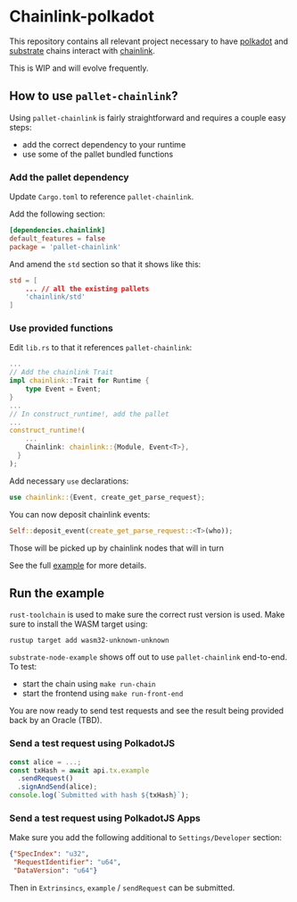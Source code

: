 # Chainlink-polkadot

This repository contains all relevant project necessary to have [polkadot](https://polkadot.network/) and [substrate](https://www.parity.io/substrate/) chains interact with [chainlink](https://chain.link/).

This is WIP and will evolve frequently.

## How to use `pallet-chainlink`?

Using `pallet-chainlink` is fairly straightforward and requires a couple easy steps:

* add the correct dependency to your runtime
* use some of the pallet bundled functions

### Add the pallet dependency

Update `Cargo.toml` to reference `pallet-chainlink`.

Add the following section:

```toml
[dependencies.chainlink]
default_features = false
package = 'pallet-chainlink'
```

And amend the `std` section so that it shows like this:

```toml
std = [
    ... // all the existing pallets
    'chainlink/std'
]
```

### Use provided functions

Edit `lib.rs` to that it references `pallet-chainlink`:

```rust
...
// Add the chainlink Trait
impl chainlink::Trait for Runtime {
	type Event = Event;
}
...
// In construct_runtime!, add the pallet
...
construct_runtime!(
    ...
    Chainlink: chainlink::{Module, Event<T>},
  }
);
```

Add necessary `use` declarations:

```rust
use chainlink::{Event, create_get_parse_request};
```

You can now deposit chainlink events:

```rust
Self::deposit_event(create_get_parse_request::<T>(who));
```

Those will be picked up by chainlink nodes that will in turn 

See the full [example](substrate-node-example/runtime/src/example.rs) for more details.

## Run the example

`rust-toolchain` is used to make sure the correct rust version is used. Make sure to install the WASM target using:

```
rustup target add wasm32-unknown-unknown
```

`substrate-node-example` shows off out to use `pallet-chainlink` end-to-end.
To test:

* start the chain using `make run-chain`
* start the frontend using `make run-front-end`

You are now ready to send test requests and see the result being provided back by an Oracle (TBD).

### Send a test request using PolkadotJS

```js
const alice = ...;
const txHash = await api.tx.example
  .sendRequest()
  .signAndSend(alice);
console.log(`Submitted with hash ${txHash}`);
```

### Send a test request using PolkadotJS Apps

Make sure you add the following additional to `Settings/Developer` section:

```json
{"SpecIndex": "u32",
 "RequestIdentifier": "u64",
 "DataVersion": "u64"}
```

Then in `Extrinsincs`, `example` / `sendRequest` can be submitted.